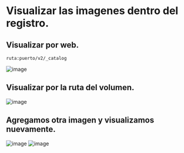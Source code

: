 # Visualizar las imagenes dentro del registro.
## Visualizar por web.
```
ruta:puerto/v2/_catalog
```
![image](https://github.com/julianzanetti/Docker-Udemy/assets/134458575/6625601b-2eb4-4d42-9a1a-82633b42a186)

## Visualizar por la ruta del volumen.
![image](https://github.com/julianzanetti/Docker-Udemy/assets/134458575/c6a75715-16a8-4417-8b53-f1ab9db0e8b8)

## Agregamos otra imagen y visualizamos nuevamente.
![image](https://github.com/julianzanetti/Docker-Udemy/assets/134458575/360855ad-700f-4d25-a676-8dcd819205da)
![image](https://github.com/julianzanetti/Docker-Udemy/assets/134458575/09a4177e-a170-4389-9324-6a3b101fc1c9)
